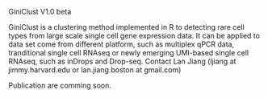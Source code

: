 GiniClust V1.0 beta

GiniClust is a clustering method implemented in R to detecting rare cell types from large scale single cell gene expression data. 
It can be applied to data set come from different platform, such as multiplex qPCR data, tranditional single cell RNAseq or newly emerging UMI-based single cell RNAseq, such as inDrops and Drop-seq.
Contact Lan Jiang (ljiang at jimmy.harvard.edu or lan.jiang.boston at gmail.com)

Publication are comming soon. 

